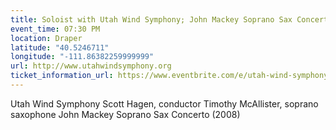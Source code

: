 ```yaml
---
title: Soloist with Utah Wind Symphony; John Mackey Soprano Sax Concerto
event_time: 07:30 PM
location: Draper
latitude: "40.5246711"
longitude: "-111.86382259999999"
url: http://www.utahwindsymphony.org
ticket_information_url: https://www.eventbrite.com/e/utah-wind-symphony-featuring-guest-artist-timothy-mcallister-season-opener-tickets-12476909773
---
```

Utah Wind Symphony
Scott Hagen, conductor
Timothy McAllister, soprano saxophone
John Mackey  Soprano Sax Concerto (2008)